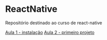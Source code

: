 # ReactNative
Repositório destinado ao curso de react-native

[Aula 1 - instalação](https://github.com/AWLeiseR/ReactNative/tree/master/Aula%201)
[Aula 2 - primeiro projeto](https://github.com/AWLeiseR/ReactNative/tree/master/Aula%202)
